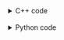 <details><summary>C++ code</summary>

Runtime: `683 ms`, faster than `45.18%`.<br>
Memory Usage: `155.4 MB`, less than `89.96%`.<br>

![](https://github.com/archishmanghos/code-images/blob/master/Leetcode/2136.png)

</details>

<br>

<details><summary>Python code</summary>

Runtime: `5861 ms`, faster than `5.16%`.<br>
Memory Usage: `31.6 MB`, less than `70.32%`.<br>

![](https://github.com/archishmanghos/code-images/blob/master/Leetcode/2136-py.png)

</details>